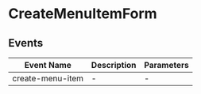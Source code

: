 # CreateMenuItemForm

## Events

<!-- @vuese:CreateMenuItemForm:events:start -->
|Event Name|Description|Parameters|
|---|---|---|
|create-menu-item|-|-|

<!-- @vuese:CreateMenuItemForm:events:end -->


